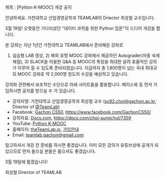 제목 : [Pyhton K-MOOC] 개강 공지

안녕하세요.
가천대학교 산업경영공학과 TEAMLAB의 Driector 최성철 교수입니다.

3월 19일!
오랫동안 기다리셨던 "데이터 과학을 위한 Python 입문"이 드디어 개강을 합니다.

본 강좌는 지난 1년간 가천대학교 TEAMLAB에서 준비해온 강좌로
1) 실습형 LAB 영상, 2) 해외 유명 MOOC 강좌에서 제공하던 Autograder(자동 숙제 채점), 3) SLACK을 이용한 Q&A 등
MOOC의 특징을 최대한 살려 효율적인 강의가 이루어 질 수 있도록 준비되었습니다.
지금까자 총 1,800명이 넘는 국내 최대규모 MOOC 강좌로 약 2,000명 정도의 수강을 예상하고 있습니다.

강의와 관련해서 보조적인 수단으로 아래 사이트들을 활용합니다.
페이스북 등 먼저 가입하시면 공지를 받으실 수 가 있습니다.

* 강의자명: 가천대학교 산업경영공학과 최성철 교수 (sc82.choi@gachon.ac.kr, Director of [@TeamLab](https://github.com/TeamLab))
* Facebook: [Gachon CS50](https://www.facebook.com/GachonCS50), https://www.facebook.com/GachonCS50/
* 강의자료: [Docs.com](https://docs.com/choi-sungchul/7359), https://docs.com/choi-sungchul/7359
* YouTube: [Python K-MOOC](https://www.youtube.com/playlist?list=PLBHVuYlKEkUJvRVv9_je9j3BpHwGHSZHz)
* 홈페이지: [theTeamLab.io](http://theteamlab.io/), [가입안내](https://www.youtube.com/watch?v=_jRvA170Z0c&list=PLBHVuYlKEkUJvRVv9_je9j3BpHwGHSZHz&index=12&t=19s)
* Email: teamlab.gachon@gmail.com


참고하셔서 개강 전 준비를 하시면 좋겠습니다.
이미 모든 강의가 유튜브상에 공개가 되 있으므로 먼저 들으실 분들은 들으셔도 좋겠습니다.


3월 19일에 뵙겠습니다!

최성철
Director of TEAMLAB
